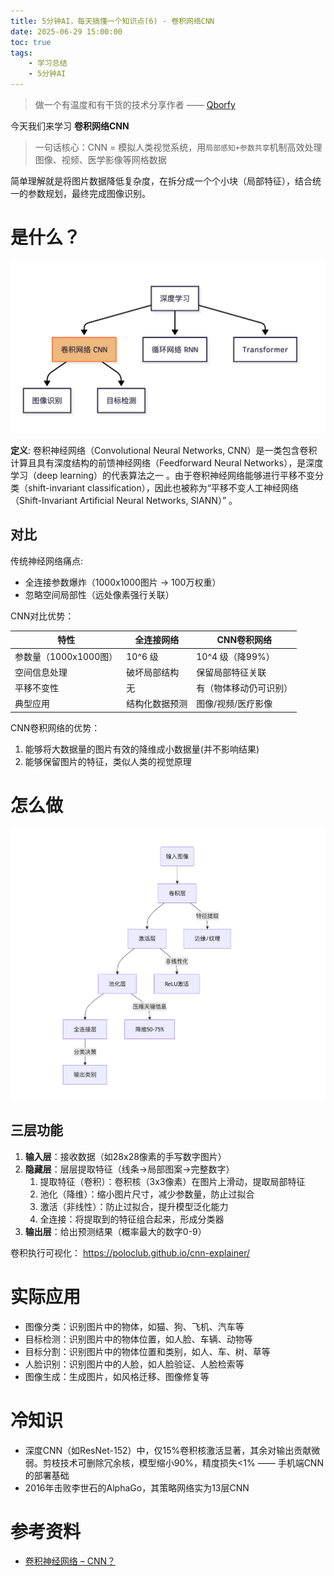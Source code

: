 ```yaml
---
title: 5分钟AI，每天搞懂一个知识点(6) - 卷积网络CNN
date: 2025-06-29 15:00:00
toc: true
tags:
    - 学习总结
    - 5分钟AI
---
```


> 做一个有温度和有干货的技术分享作者 —— [Qborfy](https://qborfy.com)


今天我们来学习 **卷积网络CNN**

> 一句话核心：CNN = 模拟人类视觉系统，用`局部感知+参数共享`机制高效处理​​图像、视频、医学影像​​等网格数据

简单理解就是将图片数据降低复杂度，在拆分成一个个小块（局部特征），结合统一的参数规划，最终完成图像识别。

<!-- more -->

# 是什么？

![](/assets/img/ailearn/daily/06/1.png)

**定义**: 卷积神经网络（Convolutional Neural Networks, CNN）是一类包含卷积计算且具有深度结构的前馈神经网络（Feedforward Neural Networks），是深度学习（deep learning）的代表算法之一 。由于卷积神经网络能够进行平移不变分类（shift-invariant classification），因此也被称为“平移不变人工神经网络（Shift-Invariant Artificial Neural Networks, SIANN）” 。

## 对比

传统神经网络痛点:

- 全连接参数爆炸（1000x1000图片 → 100万权重）  
- 忽略空间局部性（远处像素强行关联）  

CNN对比优势：

| **特性**        | 全连接网络               | CNN卷积网络              |  
|-----------------|------------------------|------------------------|  
| 参数量（1000x1000图） | 10^6 级                | 10^4 级（降99%）        |  
| 空间信息处理     | 破坏局部结构            | 保留局部特征关联         |  
| 平移不变性       | 无                     | 有（物体移动仍可识别）    |  
| 典型应用         | 结构化数据预测          | 图像/视频/医疗影像       |  

CNN卷积网络的优势：

1. 能够将大数据量的图片有效的降维成小数据量(并不影响结果)
2. 能够保留图片的特征，类似人类的视觉原理

# 怎么做

![](/assets/img/ailearn/daily/06/2.png)

## 三层功能

1. **输入层**：接收数据（如28x28像素的手写数字图片）  
2. **隐藏层**：层层提取特征（线条→局部图案→完整数字） 
   1. 提取特征（卷积）：卷积核（3x3像素）在图片上滑动，提取局部特征
   2. 池化（降维）：缩小图片尺寸，减少参数量，防止过拟合
   3. 激活（非线性）：防止过拟合，提升模型泛化能力
   4. 全连接：将提取到的特征组合起来，形成分类器
3. **输出层**：给出预测结果（概率最大的数字0-9）  

卷积执行可视化： https://poloclub.github.io/cnn-explainer/ 

# 实际应用

- 图像分类：识别图片中的物体，如猫、狗、飞机、汽车等
- 目标检测：识别图片中的物体位置，如人脸、车辆、动物等
- 目标分割：识别图片中的物体位置和类别，如人、车、树、草等
- 人脸识别：识别图片中的人脸，如人脸验证、人脸检索等
- 图像生成：生成图片，如风格迁移、图像修复等

# 冷知识

- 深度CNN（如ResNet-152）中，仅15%卷积核激活显著，其余对输出贡献微弱。​​剪枝技术​​可删除冗余核，模型缩小90%，精度损失<1% —— 手机端CNN的部署基础
- 2016年击败李世石的AlphaGo，其策略网络实为​​13层CNN

# 参考资料

- [卷积神经网络 – CNN？](https://easyai.tech/ai-definition/cnn/)